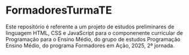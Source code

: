 # FormadoresTurmaTE

Este repositório é referente a um projeto de estudos preliminares de linguagem HTML, CSS e JavaScript para o componenente curricular de Programação para o Ensino Médio, do grupo de estudos Programação Ensino Médio, do programa Formadores em Ação, 2025, 2ª jornada. 
